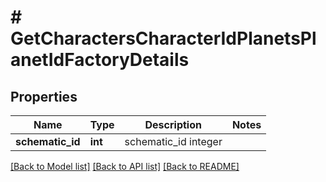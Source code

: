 # # GetCharactersCharacterIdPlanetsPlanetIdFactoryDetails

## Properties

Name | Type | Description | Notes
------------ | ------------- | ------------- | -------------
**schematic_id** | **int** | schematic_id integer | 

[[Back to Model list]](../../README.md#documentation-for-models) [[Back to API list]](../../README.md#documentation-for-api-endpoints) [[Back to README]](../../README.md)


